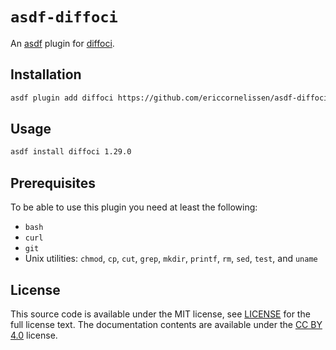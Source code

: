 <!-- SPDX-License-Identifier: CC-BY-4.0 -->

# `asdf-diffoci`

An [asdf] plugin for [diffoci].

[asdf]: https://asdf-vm.com
[diffoci]: https://github.com/reproducible-containers/diffoci

## Installation

```sh
asdf plugin add diffoci https://github.com/ericcornelissen/asdf-diffoci
```

## Usage

```sh
asdf install diffoci 1.29.0
```

## Prerequisites

To be able to use this plugin you need at least the following:

- `bash`
- `curl`
- `git`
- Unix utilities: `chmod`, `cp`, `cut`, `grep`, `mkdir`, `printf`, `rm`, `sed`,
  `test`, and `uname`

## License

This source code is available under the MIT license, see [LICENSE] for the full
license text. The documentation contents are available under the [CC BY 4.0]
license.

[cc by 4.0]: https://creativecommons.org/licenses/by/4.0/
[license]: ./LICENSE
